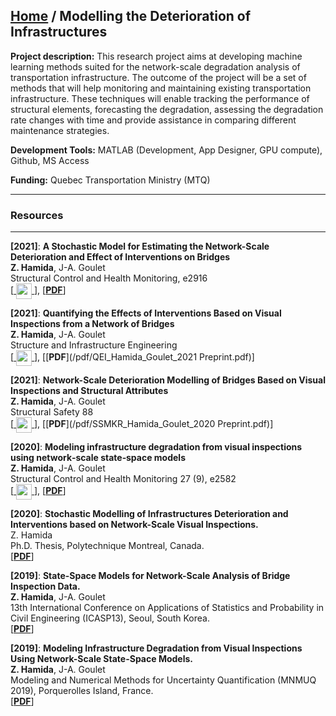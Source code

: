 ## [Home](https://zachamida.github.io) / Modelling the Deterioration of Infrastructures

**Project description:** This research project aims at developing machine learning methods suited for the network-scale degradation analysis of transportation infrastructure. The outcome of the project will be a set of methods that will help monitoring and maintaining existing transportation infrastructure. These techniques will enable tracking the performance of structural elements, forecasting the degradation, assessing the degradation rate changes with time and provide assistance in comparing different maintenance strategies.

**Development Tools:** MATLAB (Development, App Designer, GPU compute), Github, MS Access

**Funding:** Quebec Transportation Ministry (MTQ)

---

### Resources

---

**\[2021\]**: **A Stochastic Model for Estimating the Network-Scale Deterioration and Effect of Interventions on Bridges**\
**Z. Hamida**, J-A. Goulet\
Structural Control and Health Monitoring, e2916\
[<a href="https://www.youtube.com/watch?v=vx6ATEoEuUE">
<img style='vertical-align:middle;' src="/images/YouTube.png" width="25" height="25">
</a>], [[**PDF**](/pdf/Hamida_Goulet_NSA_2022.pdf)]

**\[2021\]**: **Quantifying the Effects of Interventions Based on Visual Inspections from a Network of Bridges**\
**Z. Hamida**, J-A. Goulet\
Structure and Infrastructure Engineering\
[<a href="https://www.youtube.com/watch?v=8CsiYl1LdUI">
<img style='vertical-align:middle;' src="/images/YouTube.png" width="25" height="25">
</a>], [[**PDF**](/pdf/QEI_Hamida_Goulet_2021 Preprint.pdf)]

**\[2021\]**: **Network-Scale Deterioration Modelling of Bridges Based on Visual Inspections and Structural Attributes**\
**Z. Hamida**, J-A. Goulet\
Structural Safety 88\
[<a href="https://www.youtube.com/watch?v=YLkn-RaC2IU">
<img style='vertical-align:middle;' src="/images/YouTube.png" width="25" height="25">
</a>], [[**PDF**](/pdf/SSMKR_Hamida_Goulet_2020 Preprint.pdf)]

**\[2020\]**: **Modeling infrastructure degradation from visual inspections using network‐scale state‐space models**\
**Z. Hamida**, J-A. Goulet\
Structural Control and Health Monitoring 27 (9), e2582\
[<a href="https://www.youtube.com/watch?v=GBk35UW9m5A">
<img style='vertical-align:middle;' src="/images/YouTube.png" width="25" height="25">
</a>], [[**PDF**](/pdf/Hamida_Goulet_VI_SSM_2020.pdf)]

**\[2020\]**: **Stochastic Modelling of Infrastructures Deterioration and Interventions based on Network-Scale Visual Inspections.**\
Z. Hamida\
Ph.D. Thesis, Polytechnique Montreal, Canada.\
[[**PDF**](/pdf/ZacharyHamida_PhDThesis_2020.pdf)]

**\[2019\]**: **State-Space Models for Network-Scale Analysis of Bridge Inspection Data.**\
**Z. Hamida**, J-A. Goulet\
13th International Conference on Applications of Statistics and Probability in Civil Engineering (ICASP13), Seoul, South Korea.\
[[**PDF**](https://s-space.snu.ac.kr/bitstream/10371/153317/1/106.pdf)]

**\[2019\]**: **Modeling Infrastructure Degradation from Visual Inspections Using Network-Scale State-Space Models.**\
**Z. Hamida**, J-A. Goulet\
Modeling and Numerical Methods for Uncertainty Quantification (MNMUQ 2019), Porquerolles Island, France.\
[[**PDF**](/pdf/mnmuq2019poster.pdf)]
